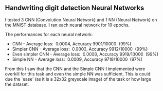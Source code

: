 ## Handwriting digit detection Neural Networks

I tested 3 CNN (Convolution Neural Network) and 1 NN (Neural Network) on the MNIST database. I ran each neural network for 10 epochs.

The performances for each neural network:

- CNN - Average loss:  0.0004, Accuracy 9901/10000  (99%)
- Simpler CNN - Average loss:  0.0003, Accuracy 9912/10000  (99%)
- Even simpler CNN - Average loss:  0.0003, Accuracy 9919/10000  (99%)
- Simple NN - Average loss:  0.0009, Accuracy 9718/10000  (97%)

From this I saw that the CNN and the Simple CNN I implemented were overkill for this task and even the simple NN was sufficient. This is could due the 'ease' (as it is a 32x32 greyscale image) of the task or how large the dataset.